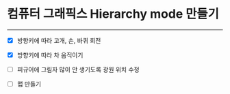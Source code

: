 # 컴퓨터 그래픽스 Hierarchy mode 만들기

***

- [X] 방향키에 따라 고개, 손, 바퀴 회전

- [X] 방향키에 따라 차 움직이기 

- [ ] 피규어에 그림자 많이 안 생기도록 광원 위치 수정

- [ ] 맵 만들기



